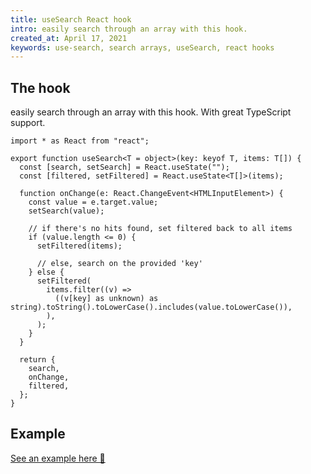 ```yaml
---
title: useSearch React hook
intro: easily search through an array with this hook.
created_at: April 17, 2021
keywords: use-search, search arrays, useSearch, react hooks
---
```


## The hook

easily search through an array with this hook. With great TypeScript support.

```tsx
import * as React from "react";

export function useSearch<T = object>(key: keyof T, items: T[]) {
  const [search, setSearch] = React.useState("");
  const [filtered, setFiltered] = React.useState<T[]>(items);

  function onChange(e: React.ChangeEvent<HTMLInputElement>) {
    const value = e.target.value;
    setSearch(value);

    // if there's no hits found, set filtered back to all items
    if (value.length <= 0) {
      setFiltered(items);

      // else, search on the provided 'key'
    } else {
      setFiltered(
        items.filter((v) =>
          ((v[key] as unknown) as string).toString().toLowerCase().includes(value.toLowerCase()),
        ),
      );
    }
  }

  return {
    search,
    onChange,
    filtered,
  };
}
```

## Example

[See an example here 🚀](https://codesandbox.io/s/use-search-hook-2o2q2)
